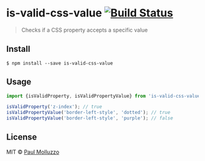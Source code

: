 # is-valid-css-value [![Build Status](https://travis-ci.org/paulmolluzzo/is-valid-css-value.svg?branch=master)](https://travis-ci.org/paulmolluzzo/is-valid-css-value)

> Checks if a CSS property accepts a specific value

## Install

```
$ npm install --save is-valid-css-value
```

## Usage

```js
import {isValidProperty, isValidPropertyValue} from 'is-valid-css-value';

isValidProperty('z-index'); // true
isValidPropertyValue('border-left-style', 'dotted'); // true
isValidPropertyValue('border-left-style', 'purple'); // false
```

## License

MIT © [Paul Molluzzo](https://paul.molluzzo.com)
